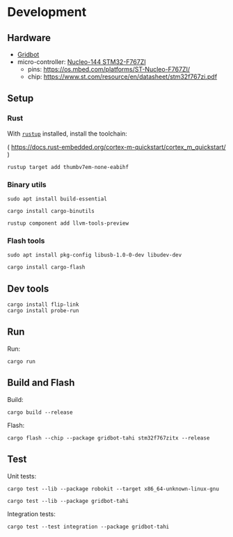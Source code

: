 # Development

## Hardware

- [Gridbot](https://github.com/villagekit/gridbot-cad)
- micro-controller: [Nucleo-144 STM32-F767ZI](https://nz.element14.com/stmicroelectronics/nucleo-f767zi/dev-board-nucleo-32-mcu/dp/2546569)
  - pins: https://os.mbed.com/platforms/ST-Nucleo-F767ZI/
  - chip: https://www.st.com/resource/en/datasheet/stm32f767zi.pdf

## Setup

### Rust

With [`rustup`](https://rustup.rs) installed, install the toolchain:

( https://docs.rust-embedded.org/cortex-m-quickstart/cortex_m_quickstart/ )

```shell
rustup target add thumbv7em-none-eabihf
```

### Binary utils

```shell
sudo apt install build-essential
```

```shell
cargo install cargo-binutils
```

```shell
rustup component add llvm-tools-preview
```

### Flash tools

```shell
sudo apt install pkg-config libusb-1.0-0-dev libudev-dev
```

```shell
cargo install cargo-flash
```

## Dev tools

```shell
cargo install flip-link
cargo install probe-run
```

## Run

Run:

```shell
cargo run
```

## Build and Flash

Build:

```shell
cargo build --release
```

Flash:

```shell
cargo flash --chip --package gridbot-tahi stm32f767zitx --release
```

## Test

Unit tests:

```shell
cargo test --lib --package robokit --target x86_64-unknown-linux-gnu
```

```shell
cargo test --lib --package gridbot-tahi
```

Integration tests:

```shell
cargo test --test integration --package gridbot-tahi
```
